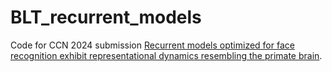 # BLT_recurrent_models

Code for CCN 2024 submission [Recurrent models optimized for face recognition exhibit representational dynamics resembling the primate brain](https://2024.ccneuro.org/pdf/505_Paper_authored_CCN_2024_final_with_authors.pdf). 